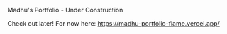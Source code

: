 Madhu's Portfolio - Under Construction

Check out later!
For now here: https://madhu-portfolio-flame.vercel.app/
